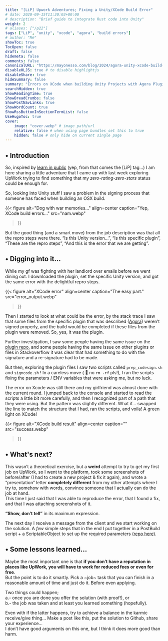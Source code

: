 ```yaml
---
title: "[LiP] Upwork Adventures; Fixing a Unity/XCode Build Error"
# date: 2020-09-15T11:30:03+00:00
# description: "Brief guide to integrate Rust code into Unity"
weight: 2
# aliases: ["/p22"]
tags: ["LiP", "unity", "xcode", "agora", "build errors"]
# author: "Me"
showToc: true
TocOpen: false
draft: false
hidemeta: false
comments: false
canonicalURL: "https://mayonesso.com/blog/2024/agora-unity-xcode-build-errors"
disableHLJS: true # to disable highlightjs
disableShare: true
hideSummary: false
summary: "Errors on XCode when building Unity Projects with Agora Plugin"
searchHidden: true
ShowReadingTime: true
ShowBreadCrumbs: false
ShowPostNavLinks: true
ShowWordCount: true
ShowRssButtonInSectionTermList: false
UseHugoToc: true
cover:
    image: "cover.webp" # image path/url
    relative: false # when using page bundles set this to true
    hidden: false # only hide on current single page
---
```

## • Introduction

So, inspired by [learn in public](https://www.swyx.io/learn-in-public) (yep, from that comes the \[LiP\] tag…) I am here sharing a little adventure that I came up with last week exploring UpWork trying to find something that my _zero-rating-zero-stars_ status could be enough for.

So, looking into Unity stuff I saw a problem in the signing process that someone has faced when building an OSX build.

{{< figure
    alt="Dog with war memories..."
    align=center
    caption="Yep, XCode build errors…"
    src="nam.webp"
>}}

But the good thing (and a smart move) from the job description was that all the repro steps were there. “Is this Unity version...”, “Is this specific plugin”, “These are the repro steps”, “And this is the error that we are getting”.

## • Digging into it…

While my gf was fighting with her landlord over emails before we went dining out. I downloaded the plugin, set the specific Unity version, and got the same error with the delightful repro steps.

{{< figure
    alt="XCode error"
    align=center
    caption="The easy part."
    src="error_output.webp"
>}}

Then I started to look at what could be the error, by the stack trace I saw that some files from the specific plugin that was described ([Agora](https://github.com/AgoraIO-Extensions/Agora-Unity-Quickstart)) weren’t signed properly, and the build would be completed if these files from the plugin were removed. So, yes, it was the plugin.

Further investigation, I saw some people having the same issue on the [plugin repo](https://github.com/AgoraIO-Extensions/Agora-Unity-Quickstart/issues/224), and some people having the same issue on other plugins or files in Stackoverflow it was clear that had something to do with the signature and a re-signature had to be made.

But then, exploring the plugin files I saw two scripts called `prep_codesign.sh` and `signcode.sh` ! In a careless move ( 🤞 no `rm -rf` pls!), I ran the scripts fixing the parameters / ENV variables that were asking me, but no luck.

The error on Xcode was still there and my girlfriend was almost done with the current round. I jumped back to the console and started to read the scripts a little bit more carefully, and then I recognized part of a path that they were using. But the pattern was slightly different. What if… swapped the line to match the structure that I had, ran the scripts, and voila! A green light on XCode!

{{< figure
    alt="XCode build result"
    align=center
    caption=""
    src="success.webp"
>}}

## • What's next?

This wasn’t a theoretical exercise, but a **weird** attempt to try to get my first job on UpWork, so I went to the platform, took some screenshots of before/after (I had to create a new project & fix it again), and wrote a “presentation” letter **completely different** from my other attempts where I try to, somehow with words, convince someone that I actually can do the job at hand.  
This time I just said that I was able to reproduce the error, that I found a fix, and that I was attaching screenshots of it.

**“Show, don’t tell”** in its maximum expression.

The next day I receive a message from the client and we start working on the solution. A _few_ simple steps that in the end I put together in a PostBuild script + a ScriptableObject to set up the required parameters ([repo here](https://github.com/mayo-nesso/AgoraPostBuildFix)).

## • Some lessons learned…

Maybe the most important one is that **if you don’t have a reputation in places like UpWork, you will have to work for reduced fees or even for free**.  
But the point is to do it smartly. Pick a ~job~ task that you can finish in a reasonable amount of time and just do it. Before even applying.

Two things could happen;</br>
a.- once you are done you offer the solution (with proof!), or</br>
b.- the job was taken and at least you learned something (hopefully).

Even with if the latter happens, try to achieve a balance in the karmic receive/give thing...
Make a post like this, put the solution to Github, share your experience…  
I don’t have good arguments on this one, but I think it does more good than harm.
